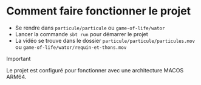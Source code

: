 # Comment faire fonctionner le projet

- Se rendre dans `particule/particule` ou `game-of-life/wator`
- Lancer la commande `sbt run` pour démarrer le projet
- La vidéo se trouve dans le dossier `particule/particule/particules.mov` ou `game-of-life/wator/requin-et-thons.mov`

> [!IMPORTANT]  
> Le projet est configuré pour fonctionner avec une architecture MACOS ARM64.